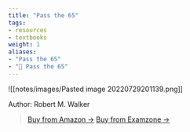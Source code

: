 ```yaml
---
title: "Pass the 65"
tags:
- resources
- textbooks
weight: 1
aliases:
- "Pass the 65"
- "📖 Pass the 65"
---
```


![[notes/images/Pasted image 20220729201139.png]]

Author: Robert M. Walker

> [Buy from Amazon →](https://amzn.to/3cSCcNO)
> [Buy from Examzone →](https://examzone.secure.force.com/pmtx/exams/passthe65)